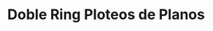 ---
title: "Doble Ring Ploteos de Planos"
url: /lince/doble-ring-ploteos-de-planos/
shop: copyshop
---